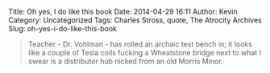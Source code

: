 Title: Oh yes, I do like this book
Date: 2014-04-29 16:11
Author: Kevin
Category: Uncategorized
Tags: Charles Stross, quote, The Atrocity Archives
Slug: oh-yes-i-do-like-this-book

> Teacher - Dr. Vohlman - has rolled an archaic test bench in; it looks
> like a couple of Tesla coils fucking a Wheatstone bridge next to what
> I swear is a distributor hub nicked from an old Morris Minor.
